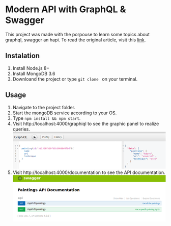 # Modern API with GraphQL & Swagger

This project was made with the porpouse to learn some topics about graphql, swagger an hapi. To read the original article, visit this [link](https://medium.com/@wesharehoodies/how-to-set-up-a-powerful-api-with-nodejs-graphql-mongodb-hapi-and-swagger-part-ii-80266790a3ac).

## Instalation
1. Install Node.js 8+
2. Install MongoDB 3.6
3. Downloand the project or type `git clone ` on your terminal.

## Usage
1. Navigate to the project folder.
2. Start the mongoDB service according to your OS.
3. Type `npm install && npm start`.
4. Visit http://localhost:4000/graphiql to see the graphic panel to realize queries.
![GraphQL graphics](docs/graphql.png "GraphicQL")
5. Visit http://localhost:4000/documentation to see the API documentation.
![Swagger documentation](docs/swagger.png "Swagger documentation")